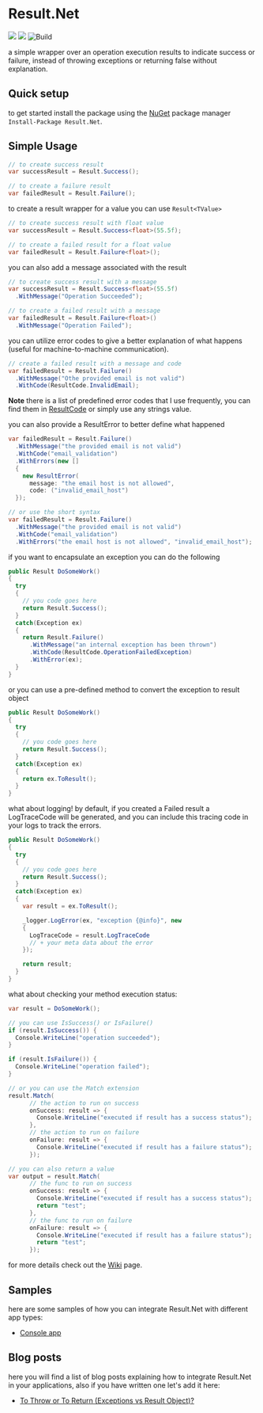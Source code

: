# Result.Net

[![](https://img.shields.io/github/license/YoussefSell/Result.Net)](https://github.com/YoussefSell/Result.Net/blob/master/LICENSE)
[![](https://img.shields.io/nuget/v/Result.Net)](https://www.nuget.org/packages/Result.Net/)
![Build](https://github.com/YoussefSell/Result.Net/actions/workflows/ci.yml/badge.svg)

a simple wrapper over an operation execution results to indicate success or failure, instead of throwing exceptions or returning false without explanation.

## Quick setup

to get started install the package using the [NuGet](https://www.nuget.org/packages/Result.Net/) package manager `Install-Package Result.Net`.

## Simple Usage

```csharp
// to create success result
var successResult = Result.Success();

// to create a failure result
var failedResult = Result.Failure();
```

to create a result wrapper for a value you can use `Result<TValue>`

```csharp
// to create success result with float value
var successResult = Result.Success<float>(55.5f);

// to create a failed result for a float value
var failedResult = Result.Failure<float>();
```

you can also add a message associated with the result

```csharp
// to create success result with a message
var successResult = Result.Success<float>(55.5f)
  .WithMessage("Operation Succeeded");

// to create a failed result with a message
var failedResult = Result.Failure<float>()
  .WithMessage("Operation Failed");
```

you can utilize error codes to give a better explanation of what happens (useful for machine-to-machine communication).

```csharp
// create a failed result with a message and code
var failedResult = Result.Failure()
  .WithMessage("Othe provided email is not valid")
  .WithCode(ResultCode.InvalidEmail);
```

**Note** there is a list of predefined error codes that I use frequently, you can find them in [ResultCode](https://github.com/YoussefSell/Result.Net/blob/main/src/Result.Net/Constants/ResultCode.cs) or simply use any strings value.

you can also provide a ResultError to better define what happened

```csharp
var failedResult = Result.Failure()
  .WithMessage("the provided email is not valid")
  .WithCode("email_validation")
  .WithErrors(new []
  {
    new ResultError(
      message: "the email host is not allowed",
      code: ("invalid_email_host")
  });

// or use the short syntax
var failedResult = Result.Failure()
  .WithMessage("the provided email is not valid")
  .WithCode("email_validation")
  .WithErrors("the email host is not allowed", "invalid_email_host");
```

if you want to encapsulate an exception you can do the following

```csharp
public Result DoSomeWork()
{
  try
  {
    // you code goes here
    return Result.Success();
  }
  catch(Exception ex)
  {
    return Result.Failure()
      .WithMessage("an internal exception has been thrown")
      .WithCode(ResultCode.OperationFailedException)
      .WithError(ex);
  }
}
```

or you can use a pre-defined method to convert the exception to result object

```csharp
public Result DoSomeWork()
{
  try
  {
    // you code goes here
    return Result.Success();
  }
  catch(Exception ex)
  {
    return ex.ToResult();
  }
}
```

what about logging! by default, if you created a Failed result a LogTraceCode will be generated, and you can include this tracing code in your logs to track the errors.

```csharp
public Result DoSomeWork()
{
  try
  {
    // you code goes here
    return Result.Success();
  }
  catch(Exception ex)
  {
    var result = ex.ToResult();

    _logger.LogError(ex, "exception {@info}", new
    {
      LogTraceCode = result.LogTraceCode
      // + your meta data about the error
    });

    return result;
  }
}
```

what about checking your method execution status:

```csharp
var result = DoSomeWork();

// you can use IsSuccess() or IsFailure()
if (result.IsSuccess()) {
  Console.WriteLine("operation succeeded");
}

if (result.IsFailure()) {
  Console.WriteLine("operation failed");
}

// or you can use the Match extension
result.Match(
      // the action to run on success
      onSuccess: result => {
        Console.WriteLine("executed if result has a success status");
      },
      // the action to run on failure
      onFailure: result => {
        Console.WriteLine("executed if result has a failure status");
      });

// you can also return a value
var output = result.Match(
      // the func to run on success
      onSuccess: result => {
        Console.WriteLine("executed if result has a success status");
        return "test";
      },
      // the func to run on failure
      onFailure: result => {
        Console.WriteLine("executed if result has a failure status");
        return "test";
      });
```

for more details check out the [Wiki](https://github.com/YoussefSell/Result.Net/wiki) page.

## Samples

here are some samples of how you can integrate Result.Net with different app types:

- [Console app](https://github.com/YoussefSell/Result.Net/tree/main/samples/Result.Net.Samples.Console)

## Blog posts

here you will find a list of blog posts explaining how to integrate Result.Net in your applications, also if you have written one let's add it here:

- [To Throw or To Return (Exceptions vs Result Object)?](https://youssefsellami.com/exceptions_vs_result_object/)
